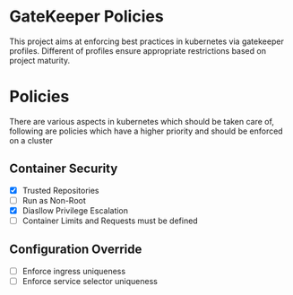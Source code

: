 # GateKeeper Policies
This project aims at enforcing best practices in kubernetes via gatekeeper profiles. Different of profiles ensure appropriate restrictions based on project maturity.

# Policies
There are various aspects in kubernetes which should be taken care of, following are policies which have a higher priority and should be enforced on a cluster

## Container Security
- [x] Trusted Repositories
- [ ] Run as Non-Root
- [x] Diasllow Privilege Escalation
- [ ] Container Limits and Requests must be defined

## Configuration Override
- [ ] Enforce ingress uniqueness
- [ ] Enforce service selector uniqueness
